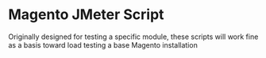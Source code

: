 # Magento JMeter Script
Originally designed for testing a specific module, these scripts will work fine as a basis toward load testing a base Magento installation
